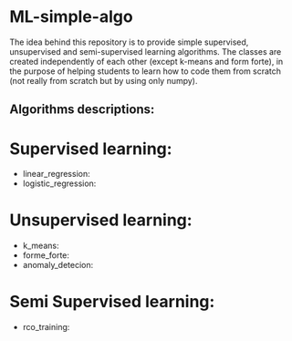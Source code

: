 # ML-simple-algo
The idea behind this repository is to provide simple supervised, unsupervised and semi-supervised learning algorithms.
The classes are created independently of each other (except k-means and form forte), in the purpose of helping students to learn how to code them from scratch (not really from scratch but by using only numpy).


## Algorithms descriptions:
# Supervised learning:
* linear_regression:
* logistic_regression:

# Unsupervised learning:
* k_means:
* forme_forte:
* anomaly_detecion:

# Semi Supervised learning:
* rco_training:
